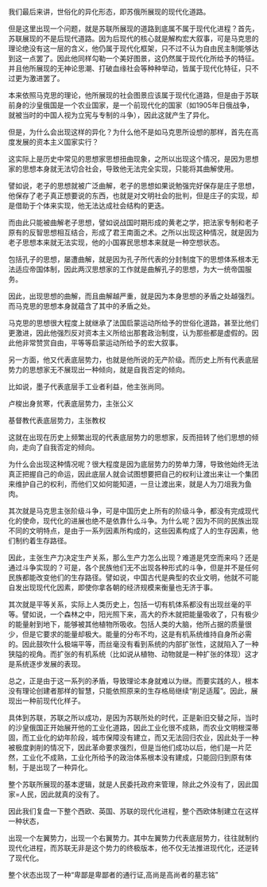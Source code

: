 <p>我们最后来讲，世俗化的异化形态，即苏俄所展现的现代化道路。</p><p>但是这里出现一个问题，就是苏联所展现的道路到底属不属于现代化进程？首先，苏联展现的不是后现代道路。因为后现代的核心就是解构宏大叙事，可是马克思的理论绝没有这一层的含义，他仍属于现代化框架，只不过不认为自由民主制能够达到这一点罢了。因此他同样勾勒一个美好图景，这仍然属于现代化所给予的特征。并且他所展现的无神论思潮、打破血缘社会等种种举动，皆属于现代化特征，只不过更为激进罢了。</p><p>本来依照马克思的理论，他所展现的社会图景应该属于现代化道路，但是由于苏联前身的沙皇俄国是一个农业国家，是一个前现代化的国家（如1905年日俄战争，就被当时的中国人视为立宪与专制的斗争），因此这就产生了异化。</p><p>但是，为什么会出现这样的异化？为什么他不是如马克思所设想的那样，首先在高度发展的资本主义国家实行？</p><p>这实际上是历史中常见的思想家思想扭曲现象，之所以出现这个情况，是因为思想家的思想本身就无法切合社会，导致他无法完全实现，只能将其曲解使用。</p><p>譬如说，老子的思想就被广泛曲解，老子的思想如果说勉强完好保存是庄子思想，他保存了老子真正想要说的东西，也就是对文明社会的批判，但是庄子的实现，却是借助于个体来实现，他无法达成社会结构的更迭。</p><p>而由此只能被曲解老子思想，譬如说战国时期形成的黄老之学，把法家专制和老子原有的反智思想相互结合，形成了君王南面之术。之所以出现这种情况，就是因为老子思想本来就无法实现，他的小国寡民思想本来就是一种空想状态。</p><p>包括孔子的思想，屡遭曲解，就是因为孔子所代表的分封制度下的思想体系根本无法适应帝国体制，因此两汉思想家的工作就是曲解孔子的思想，为大一统帝国服务。</p><p>因此，出现思想的曲解，而且曲解越严重，就是因为本身思想的矛盾之处越强烈。而马克思的思想本身就蕴含了其中的矛盾之处。</p><p>马克思的思想很大程度上就继承了法国启蒙运动所给予的世俗化道路，甚至比他们更激进，因此他强烈反对资本主义所给出那套政治制度，认为那些都是虚假的。因此他非常赞赏自由，平等等启蒙运动所给予的宏大叙事。</p><p>另一方面，他又代表底层势力，也就是他所说的无产阶级。而历史上所有代表底层势力的思想家无不展现出一种倾向，就是自我否定的倾向。</p><p>比如说，墨子代表底层手工业者利益，他主张尚同。</p><p>卢梭出身贫寒，代表底层势力，主张公义</p><p>基督教代表底层势力，主张教权</p><p>这就在出现在历史上频繁出现的代表底层势力的思想家，反而扭转了他们思想的倾向，走向了自我否定的倾向。</p><p>为什么会出现这种情况呢？很大程度是因为底层势力的势单力薄，导致他始终无法真正把握自己的命运，因此底层人就会试图想要把自己的权利让渡出来让一个集团来维护自己的权利，而他们又如何能知道，一旦让渡出来，就是人为刀俎我为鱼肉。</p><p>其次就是马克思主张阶级斗争，可是中国历史上所有的阶级斗争，都没有完成现代化的使命，现代化的进展也绝不是依靠什么斗争。为什么呢？因为不同的民族出现不同的文明特点，是由于一系列因素所构成的，这些因素构成了人的生存因素，他们制约着生存路径。</p><p>因此，主张生产力决定生产关系，那么生产力怎么出现？难道是凭空而来吗？还是通过斗争实现的？可是，各个民族他们无不出现各种形式的斗争，但是并不是任何民族都能改变他们的生存路径。譬如说，中国古代是典型的农业文明，他就不可能自发出现现代化因素，即使你拿各朝的经济规模来衡量也无济于事。</p><p>其次就是平等关系，实际上人类历史上，包括一切有机体系都没有出现丝毫的平等。譬如说，一个森林之中，阳光照下来，高大的乔木就把能量吸收了，只有极少的能量射到地下，能够被其他植物所吸收。包括人类的大脑，他所占据的质量很少，但是它要求的能量却极大。能量的分布不均，这是有机系统维持自身所必需的。因此鼓吹什么极端平等，而丝毫没有看到系统的内部扩张性，这就陷入了一种狭隘的视角。而扩张的有机系统（比如说从植物、动物就是一种扩张的体现）这才是系统逐步发展的表现。</p><p>总之，正是由于这一系列的矛盾，导致理论本身就难以为继。而要实践的人，根本没有理论创建者那样的智慧，只能依照原来的生存格局继续“削足适履”。因此，展现出一种前现代化样子。</p><p>具体到苏联，苏联之所以成功，是因为苏联所处的时代，正是新旧交替之际，当时的沙皇俄国正开始展开他的工业化道路，因此工业化很不成熟，而农业文明根深蒂固，而工业化的幼年阶段，城市保障没有建立，而又无法回归农业，因此处于一种被极度剥削的情况下，因此革命要求强烈，但是当他们成功以后，他们是一片茫然，工业化不成熟，工业化所给予的政治体系根本没有建成，只能回归到原有体制，于是出现了一种异化。</p><p>整个苏联所展现的基本逻辑，就是人民委托政府来管理，除此之外没有了，因此国家=人民，因此就真的没有了。</p><p>因此我们复盘一下整个西欧、英国、苏联的现代化进程，整个西欧体制建立在这样一种状态，</p><p>出现一个左翼势力，出现一个右翼势力。其中左翼势力代表底层势力，往往就制约现代化进程，而苏联无非是这个势力的终极版本，他不仅无法推进现代化，还逆转了现代化。</p><p>整个状态出现了一种“卑鄙是卑鄙者的通行证,高尚是高尚者的墓志铭”</p><p></p>